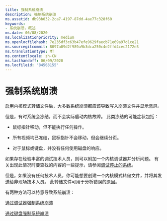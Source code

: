 ```yaml
---
title: 强制系统崩溃
description: 强制系统崩溃
ms.assetid: db93b032-2ca7-4197-87dd-4ae77c328f60
keywords:
- 系统崩溃，概述
ms.date: 06/08/2020
ms.localizationpriority: medium
ms.openlocfilehash: 7e235df3c63b47efe9629faecb71e69a97d1ce21
ms.sourcegitcommit: 8097a09d2f989a9b3dca250c4e2ffd4cec2172e3
ms.translationtype: MT
ms.contentlocale: zh-CN
ms.lasthandoff: 06/09/2020
ms.locfileid: "84563155"
---
```

# <a name="forcing-a-system-crash"></a>强制系统崩溃

[启用](enabling-a-kernel-mode-dump-file.md)内核模式转储文件后，大多数系统崩溃都应该导致写入崩溃文件并显示蓝屏。

但是，有时系统会冻结，而不会实际启动内核故障。 此类冻结的可能症状包括：

- 鼠标指针移动，但不能执行任何操作。

- 所有视频均已冻结，鼠标指针不会移动，但会继续分页。

- 对于鼠标或键盘，并没有任何使用磁盘的响应。

如果存在经验丰富的调试技术人员，则可以附加一个内核调试器并分析问题。 有关出现此情况时要查找的内容的一些提示，请参阅[调试停止的系统](debugging-a-stalled-system.md)。

但是，如果没有任何技术人员，你可能想要创建一个内核模式转储文件，并将其发送给非现场技术人员。 此转储文件可用于分析错误的原因。

有两种方法可以特意导致系统崩溃：

[通过调试器强制系统崩溃](forcing-a-system-crash-from-the-debugger.md)

[通过键盘强制系统崩溃](forcing-a-system-crash-from-the-keyboard.md)
